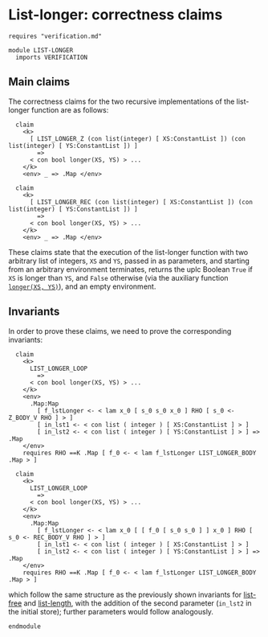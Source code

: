 # List-longer: correctness claims

```k
requires "verification.md"

module LIST-LONGER
  imports VERIFICATION
```

## Main claims

The correctness claims for the two recursive implementations of the list-longer
function are as follows:

```k
  claim
    <k>
      [ LIST_LONGER_Z (con list(integer) [ XS:ConstantList ]) (con list(integer) [ YS:ConstantList ]) ]
        =>
      < con bool longer(XS, YS) > ...
    </k>
    <env> _ => .Map </env>

  claim
    <k>
      [ LIST_LONGER_REC (con list(integer) [ XS:ConstantList ]) (con list(integer) [ YS:ConstantList ]) ]
        =>
      < con bool longer(XS, YS) > ...
    </k>
    <env> _ => .Map </env>
```

These claims state that the execution of the list-longer function with
two arbitrary list of integers, `XS` and `YS`, passed in as parameters,
and starting from an arbitrary environment terminates, returns the uplc
Boolean `True` if `XS` is longer than `YS`, and `False` otherwise (via
the auxiliary function
[`longer(XS, YS)`](verification.md#longerlistxs-ys-capturing-that-the-list-xs-is-longer-than-the-list-ys)),
and an empty environment.

## Invariants

In order to prove these claims, we need to prove the corresponding
invariants:

```k
  claim
    <k>
      LIST_LONGER_LOOP
        =>
      < con bool longer(XS, YS) > ...
    </k>
    <env>
      .Map:Map
        [ f_lstLonger <- < lam x_0 [ s_0 s_0 x_0 ] RHO [ s_0 <- Z_BODY_V RHO ] > ]
        [ in_lst1 <- < con list ( integer ) [ XS:ConstantList ] > ]
        [ in_lst2 <- < con list ( integer ) [ YS:ConstantList ] > ] => .Map
    </env>
    requires RHO ==K .Map [ f_0 <- < lam f_lstLonger LIST_LONGER_BODY .Map > ]

  claim
    <k>
      LIST_LONGER_LOOP
        =>
      < con bool longer(XS, YS) > ...
    </k>
    <env>
      .Map:Map
        [ f_lstLonger <- < lam x_0 [ [ f_0 [ s_0 s_0 ] ] x_0 ] RHO [ s_0 <- REC_BODY_V RHO ] > ]
        [ in_lst1 <- < con list ( integer ) [ XS:ConstantList ] > ]
        [ in_lst2 <- < con list ( integer ) [ YS:ConstantList ] > ] => .Map
    </env>
    requires RHO ==K .Map [ f_0 <- < lam f_lstLonger LIST_LONGER_BODY .Map > ]
```

which follow the same structure as the previously shown invariants for
[list-free](list-free.md#invariants) and [list-length](list-length.md#invariants),
with the addition of the second parameter (`in_lst2` in the initial store); further
parameters would follow analogously.

```k
endmodule
```